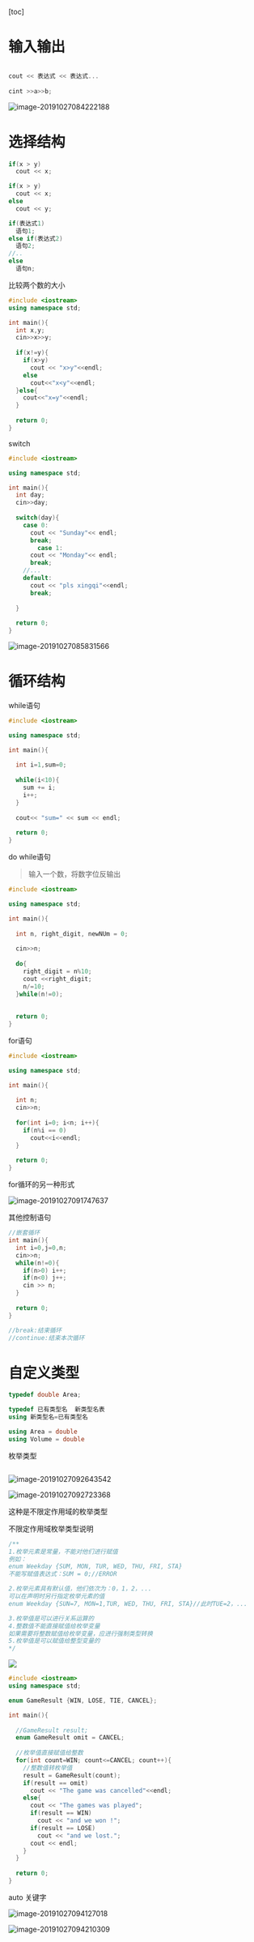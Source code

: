 [toc]



# 输入输出

```c++

cout << 表达式 << 表达式...
  
cint >>a>>b;
```

![image-20191027084222188](/Users/chenyansong/Documents/note/images/c++/image-20191027084222188.png)



# 选择结构

```c++
if(x > y)
  cout << x;

if(x > y)
  cout << x;
else
  cout << y;

if(表达式1)
  语句1;
else if(表达式2)
  语句2;
//..
else 
  语句n;
```

比较两个数的大小

```c++
#include <iostream>
using namespace std;

int main(){
  int x,y;
  cin>>x>>y;
  
  if(x!=y){
    if(x>y)
      cout << "x>y"<<endl;
  	else
      cout<<"x<y"<<endl;
  }else{
  	cout<<"x=y"<<endl; 
  }
  
  return 0;
}
```

switch

```c++
#include <iostream>

using namespace std;

int main(){
  int day;
  cin>>day;
  
  switch(day){
    case 0: 
      cout << "Sunday"<< endl;
      break;
		case 1: 
      cout << "Monday"<< endl;
      break;
    //...
    default:
      cout << "pls xingqi"<<endl;
      break;
      
  }
  
  return 0;
}
```

![image-20191027085831566](/Users/chenyansong/Documents/note/images/c++/image-20191027085831566.png)



# 循环结构

while语句

```c++
#include <iostream>

using namespace std;

int main(){
  
  int i=1,sum=0;
  
  while(i<10){
    sum += i;
    i++;
  }
  
  cout<< "sum=" << sum << endl;
  
  return 0;
}
```

do while语句

> 输入一个数，将数字位反输出

```c++
#include <iostream>

using namespace std;

int main(){
  
  int n, right_digit, newNUm = 0;
  
  cin>>n;
  
  do{
    right_digit = n%10;
    cout <<right_digit;
    n/=10;
  }while(n!=0);
  
  
  return 0;
}
```

for语句

```c++
#include <iostream>

using namespace std;

int main(){
  
  int n;
  cin>>n;
  
  for(int i=0; i<n; i++){
    if(n%i == 0)
      cout<<i<<endl;
  }
  
  return 0;
}
```

for循环的另一种形式

![image-20191027091747637](/Users/chenyansong/Documents/note/images/c++/image-20191027091747637.png)



其他控制语句

```c++
//嵌套循环
int main(){
  int i=0,j=0,n;
  cin>>n;
  while(n!=0){
    if(n>0) i++;
    if(n<0) j++;
    cin >> n;
  }
  
  return 0;
}

//break:结束循环
//continue:结束本次循环

```



# 自定义类型

```c++
typedef double Area;

typedef 已有类型名  新类型名表
using 新类型名=已有类型名

using Area = double
using Volume = double
```



枚举类型

```c++

```

![image-20191027092643542](/Users/chenyansong/Documents/note/images/c++/image-20191027092643542.png)

![image-20191027092723368](/Users/chenyansong/Documents/note/images/c++/image-20191027092723368.png)

这种是不限定作用域的枚举类型

不限定作用域枚举类型说明

```c++
/**
1.枚举元素是常量，不能对他们进行赋值
例如：
enum Weekday {SUM, MON, TUR, WED, THU, FRI, STA}
不能写赋值表达式：SUM = 0;//ERROR

2.枚举元素具有默认值，他们依次为：0，1，2，...
可以在声明时另行指定枚举元素的值
enum Weekday {SUN=7, MON=1,TUR, WED, THU, FRI, STA}//此时TUE=2，...

3.枚举值是可以进行关系运算的
4.整数值不能直接赋值给枚举变量
如果需要将整数赋值给枚举变量，应进行强制类型转换
5.枚举值是可以赋值给整型变量的
*/
```

![](/Users/chenyansong/Documents/note/images/c++/image-20191027093444767.png)

```c++
#include <iostream>
using namespace std;

enum GameResult {WIN, LOSE, TIE, CANCEL};

int main(){
  
  //GameResult result;
  enum GameResult omit = CANCEL;
  
  //枚举值直接赋值给整数
  for(int count=WIN; count<=CANCEL; count++){
    //整数值转枚举值
    result = GameResult(count);
    if(result == omit)
      cout << "The game was cancelled"<<endl;
    else{
      cout << "The games was played";
      if(result == WIN)
        cout << "and we won !";
      if(result == LOSE)
        cout << "and we lost.";
      cout << endl;
    }
  }
  
  return 0;
}
```

auto 关键字

![image-20191027094127018](/Users/chenyansong/Documents/note/images/c++/image-20191027094127018.png)

![image-20191027094210309](/Users/chenyansong/Documents/note/images/c++/image-20191027094210309.png)